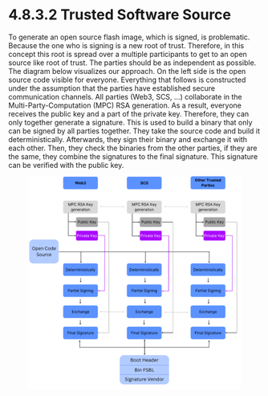 # 4.8.3.2 Trusted Software Source

To generate an open source flash image, which is signed, is problematic. Because the one who is signing is a new root of trust. Therefore, in this concept this root is spread over a multiple participants to get to an open source like root of trust. The parties should be as independent as possible. The diagram below visualizes our approach. On the left side is the open source code visible for everyone. Everything that follows is constructed under the assumption that the parties have established secure communication channels. All parties (Web3, SCS, ...) collaborate in the Multi-Party-Computation (MPC) RSA generation. As a result, everyone receives the public key and a part of the private key. Therefore, they can only together generate a signature. This is used to build a binary that only can be signed by all parties together. They take the source code and build it deterministically. Afterwards, they sign their binary and exchange it with each other. Then, they check the binaries from the other parties, if they are the same, they combine the signatures to the final signature. This signature can be verified with the public key.



<figure><img src="../../../.gitbook/assets/4.8.3.2 Graph.png" alt=""><figcaption></figcaption></figure>
